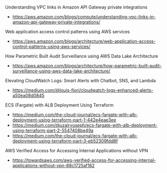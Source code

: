 Understanding VPC links in Amazon API Gateway private integrations

- https://aws.amazon.com/blogs/compute/understanding-vpc-links-in-amazon-api-gateway-private-integrations/

Web application access control patterns using AWS services

- https://aws.amazon.com/blogs/architecture/web-application-access-control-patterns-using-aws-services/

How Parametric Built Audit Surveillance using AWS Data Lake Architecture

- https://aws.amazon.com/blogs/architecture/how-parametric-built-audit-surveillance-using-aws-data-lake-architecture/

Elevating CloudWatch Logs: Smart Alerts with Chatbot, SNS, and Lambda

- https://medium.com/@louis-fiori/cloudwatch-logs-enhanced-alerts-a50ea08d0845

ECS (Fargate) with ALB Deployment Using Terraform

- https://medium.com/the-cloud-journal/ecs-fargate-with-alb-deployment-using-terraform-part-1-442e4eae3ee
- https://medium.com/@uzairyuseph/ecs-fargate-with-alb-deployment-using-terraform-part-2-5547408be49a
- https://medium.com/the-cloud-journal/ecs-fargate-with-alb-deployment-using-terraform-part-3-eb52309fdd8f

AWS Verified Access for Accessing Internal Applications without VPN

- https://towardsaws.com/aws-verified-access-for-accessing-internal-applications-without-vpn-88c1725af182
